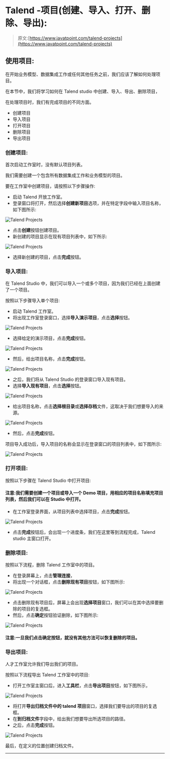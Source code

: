 # Talend -项目(创建、导入、打开、删除、导出):

> 原文:[https://www.javatpoint.com/talend-projects](https://www.javatpoint.com/talend-projects)

## 使用项目:

在开始业务模型、数据集成工作或任何其他任务之前，我们应该了解如何处理项目。

在本节中，我们将学习如何在 Talend studio 中创建、导入、导出、删除项目，

在处理项目时，我们有完成项目的不同方面。

*   创建项目
*   导入项目
*   打开项目
*   删除项目
*   导出项目

### 创建项目:

首次启动工作室时，没有默认项目列表。

我们需要创建一个包含所有数据集成工作和业务模型的项目。

要在工作室中创建项目，请按照以下步骤操作:

*   启动 Talend 开放工作室。
*   登录窗口将打开，然后选择**创建新项目**选项，并在特定字段中输入项目名称，如下图所示:

![Talend Projects](../Images/cca4c93e41bb39e59650c40dc3bc399d.png)

*   点击**创建**按钮创建项目。
*   新创建的项目显示在现有项目列表中，如下所示:

![Talend Projects](../Images/f4580a6f2681bb66fb8a54a003ddd26b.png)

*   选择新创建的项目，点击**完成**按钮。

### 导入项目:

在 Talend Studio 中，我们可以导入一个或多个项目，因为我们已经在上面创建了一个项目。

按照以下步骤导入单个项目:

*   启动 Talend 工作室。
*   将出现工作室登录窗口，选择**导入演示项目**，点击**选择**按钮。

![Talend Projects](../Images/1f4cd995ab6525b9cdf70a74f56137e1.png)

*   选择给定的演示项目，点击**完成**按钮。

![Talend Projects](../Images/4aa26ded40867fc27d3bc1393c2bd296.png)

*   然后，给出项目名称，点击**完成**按钮。

![Talend Projects](../Images/80687f6e62d301bb44ac09105c6faa71.png)

*   之后，我们将从 Talend Studio 的登录窗口导入现有项目。
*   选择**导入现有项目**，点击**选择**按钮。

![Talend Projects](../Images/a553decedc32f769943af9960c2b6ec2.png)

*   给出项目名称，点击**选择根目录**或**选择存档**文件，这取决于我们想要导入的来源。

![Talend Projects](../Images/f4d4004012d77e5e5e48d8e447df85f8.png)

*   然后，点击**完成**按钮。

项目导入成功后，导入项目的名称会显示在登录窗口的项目列表中，如下图所示:

![Talend Projects](../Images/7ed0632668d0d19d7f353c1867879c93.png)

### 打开项目:

按照以下步骤在 Talend Studio 中打开项目:

#### 注意:我们需要创建一个项目或导入一个 Demo 项目，用相应的项目名称填充项目列表，然后我们可以在 Studio 中打开。

*   在工作室登录界面，从项目列表中选择项目，点击**完成**按钮。

![Talend Projects](../Images/bbd4b368801bffb1d26d47df7872e5cc.png)

*   点击**完成**按钮后，会出现一个进度条，我们在这里等到流程完成，Talend studio 主窗口打开。

### 删除项目:

按照以下流程，删除 Talend 工作室中的项目。

*   在登录屏幕上，点击**管理连接**，
*   将出现一个对话框，点击**删除现有项目**按钮，如下图所示:

![Talend Projects](../Images/4b46137c19002dd08eacd54b74f918dc.png)

*   点击删除现有项目后，屏幕上会出现**选择项目**窗口，我们可以在其中选择要删除的项目的复选框。
*   然后，点击**确定**按钮验证删除，如下图所示:

![Talend Projects](../Images/8da24e45ee375ae6dfebbd73ab8704e4.png)

#### 注意:一旦我们点击确定按钮，就没有其他方法可以恢复删除的项目。

### 导出项目:

人才工作室允许我们导出我们的项目。

按照以下流程导出 Talend 工作室中的项目:

*   打开工作室主窗口后，进入**工具栏**，点击**导出项目**按钮，如下图所示，

![Talend Projects](../Images/1ee2d648c9ad357344cc550972b82c2a.png)

*   将打开**导出归档文件中的 talend 项目**窗口，选择我们要导出的项目的复选框。
*   在**到归档文件**字段中，给出我们想要导出所选项目的路径。
*   之后，点击**完成**按钮。

![Talend Projects](../Images/8aea544274109822ff9f3478fe4429ee.png)

最后，在定义的位置创建归档文件。

* * *